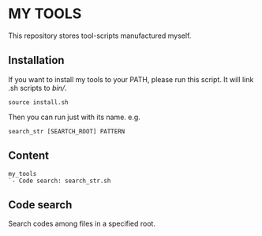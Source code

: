 # MY TOOLS
This repository stores tool-scripts manufactured myself.
## Installation
If you want to install my tools to your PATH, please run this script. 
It will link .sh scripts to _bin/_.
```
source install.sh
```
Then you can run just with its name. e.g.
```
search_str [SEARTCH_ROOT] PATTERN
```
## Content
```
my_tools
`- Code search: search_str.sh
```
## Code search
Search codes among files in a specified root.

